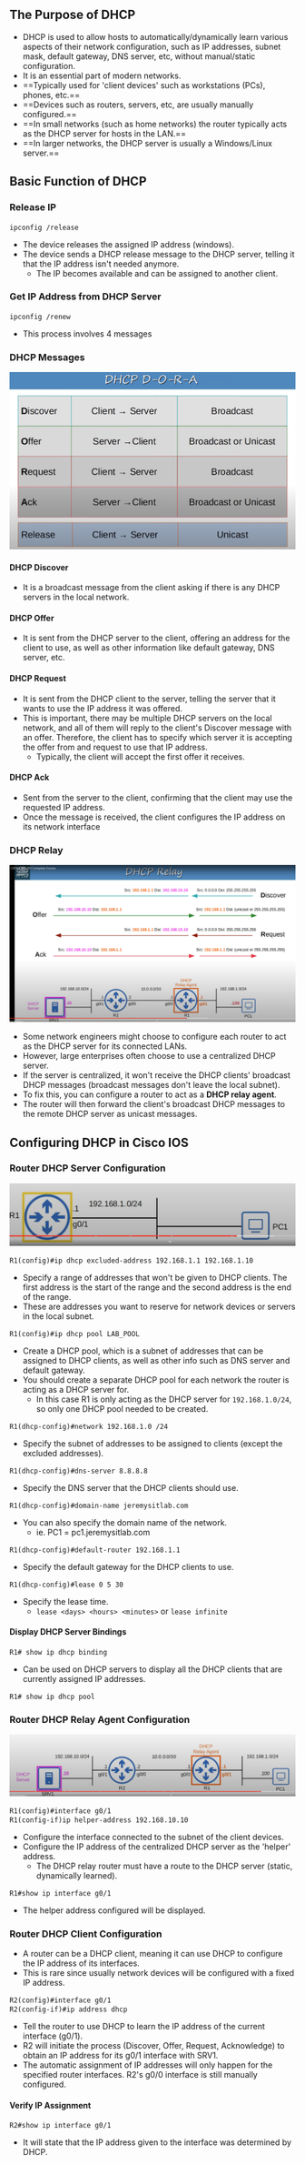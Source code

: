 ## The Purpose of DHCP
* DHCP is used to allow hosts to automatically/dynamically learn various aspects of their network configuration, such as IP addresses, subnet mask, default gateway, DNS server, etc, without manual/static configuration.
* It is an essential part of modern networks.
* ==Typically used for 'client devices' such as workstations (PCs), phones, etc.==
* ==Devices such as routers, servers, etc, are usually manually configured.==
* ==In small networks (such as home networks) the router typically acts as the DHCP server for hosts in the LAN.==
* ==In larger networks, the DHCP server is usually a Windows/Linux server.==
## Basic Function of DHCP

### Release IP
```
ipconfig /release
```
* The device releases the assigned IP address (windows).
* The device sends a DHCP release message to the DHCP server, telling it that the IP address isn't needed anymore.
	* The IP becomes available and can be assigned to another client.
### Get IP Address from DHCP Server
```
ipconfig /renew
```
* This process involves 4 messages
### DHCP Messages
![DHCP message types](./img3/dhcp-message-types.png)
#### DHCP Discover
* It is a broadcast message from the client asking if there is any DHCP servers in the local network.
#### DHCP Offer
* It is sent from the DHCP server to the client, offering an address for the client to use, as well as other information like default gateway, DNS server, etc.
#### DHCP Request
* It is sent from the DHCP client to the server, telling the server that it wants to use the IP address it was offered.
* This is important, there may be multiple DHCP servers on the local network, and all of them will reply to the client's Discover message with an offer. Therefore, the client has to specify which server it is accepting the offer from and request to use that IP address.
	* Typically, the client will accept the first offer it receives.
#### DHCP Ack
* Sent from the server to the client, confirming that the client may use the requested IP address.
* Once the message is received, the client configures the IP address on its network interface
### DHCP Relay
![DHCP relay](./img3/dhcp-relay.png)
* Some network engineers might choose to configure each router to act as the DHCP server for its connected LANs.
* However, large enterprises often choose to use a centralized DHCP server.
* If the server is centralized, it won't receive the DHCP clients' broadcast DHCP messages (broadcast messages don't leave the local subnet).
* To fix this, you can configure a router to act as a **DHCP relay agent**.
* The router will then forward the client's broadcast DHCP messages to the remote DHCP server as unicast messages.
## Configuring DHCP in Cisco IOS

### Router DHCP Server Configuration
![Router DHCP configuration](./img3/router-dhcp-server-config.png)

```
R1(config)#ip dhcp excluded-address 192.168.1.1 192.168.1.10
```
* Specify a range of addresses that won't be given to DHCP clients. The first address is the start of the range and the second address is the end of the range.
* These are addresses you want to reserve for network devices or servers in the local subnet.

```
R1(config)#ip dhcp pool LAB_POOL
```
* Create a DHCP pool, which is a subnet of addresses that can be assigned to DHCP clients, as well as other info such as DNS server and default gateway.
* You should create a separate DHCP pool for each network the router is acting as a DHCP server for.
	* In this case R1 is only acting as the DHCP server for `192.168.1.0/24`, so only one DHCP pool needed to be created.

```
R1(dhcp-config)#network 192.168.1.0 /24
```
* Specify the subnet of addresses to be assigned to clients (except the excluded addresses).

```
R1(dhcp-config)#dns-server 8.8.8.8
```
* Specify the DNS server that the DHCP clients should use.

```
R1(dhcp-config)#domain-name jeremysitlab.com
```
* You can also specify the domain name of the network.
	* ie. PC1 = pc1.jeremysitlab.com

```
R1(dhcp-config)#default-router 192.168.1.1
```
* Specify the default gateway for the DHCP clients to use.

```
R1(dhcp-config)#lease 0 5 30
```
* Specify the lease time.
	* `lease <days> <hours> <minutes>` or `lease infinite`

#### Display DHCP Server Bindings
```
R1# show ip dhcp binding
```
* Can be used on DHCP servers to display all the DHCP clients that are currently assigned IP addresses.

```
R1# show ip dhcp pool
```

### Router DHCP Relay Agent Configuration
![DHCP relay configuration](./img3/dhcp-realy-topology.png)

```
R1(config)#interface g0/1
R1(config-if)ip helper-address 192.168.10.10
```
* Configure the interface connected to the subnet of the client devices.
* Configure the IP address of the centralized DHCP server as the 'helper' address.
	* The DHCP relay router must have a route to the DHCP server (static, dynamically learned).

```
R1#show ip interface g0/1
```
* The helper address configured will be displayed.

### Router DHCP Client Configuration
* A router can be a DHCP client, meaning it can use DHCP to configure the IP address of its interfaces.
* This is rare since usually network devices will be configured with a fixed IP address.

```
R2(config)#interface g0/1
R2(config-if)#ip address dhcp
```
* Tell the router to use DHCP to learn the IP address of the current interface (g0/1).
* R2 will initiate the process (Discover, Offer, Request, Acknowledge) to obtain an IP address for its g0/1 interface with SRV1.
* The automatic assignment of IP addresses will only happen for the specified router interfaces. R2's g0/0 interface is still manually configured. 
#### Verify IP Assignment
```
R2#show ip interface g0/1
```
* It will state that the IP address given to the interface was determined by DHCP.